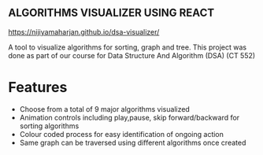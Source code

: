 ## ALGORITHMS VISUALIZER USING REACT
https://nijiyamaharjan.github.io/dsa-visualizer/

A tool to visualize algorithms for sorting, graph and tree. This project was done as part of our course for Data Structure And Algorithm (DSA) (CT 552)

# Features
- Choose from a total of 9 major algorithms visualized
- Animation controls including play,pause, skip forward/backward for sorting algorithms
- Colour coded process for easy identification of ongoing action
- Same graph can be traversed using different algorithms once created
